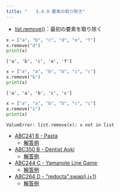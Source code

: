 ```yaml
---
title: "　　5.4.9 要素の取り除き"
---
```


* [list.remove()](https://docs.python.org/ja/3/library/stdtypes.html#mutable-sequence-types)：最初の要素を取り除く

```python:サンプルコード：sample_357.py
x = ["a", "b", "c", "d", "e", "f"]
x.remove("d")
print(x)
```

```text:実行結果
['a', 'b', 'c', 'e', 'f']
```

```python:サンプルコード：sample_358.py
x = ["a", "a", "b", "b", "c", "c"]
x.remove("b")
print(x)
```

```text:実行結果
['a', 'a', 'b', 'c', 'c']
```

```python:サンプルコード：sample_359.py
x = ["a", "a", "b", "b", "c", "c"]
x.remove("z")
print(x)
```

```text:実行結果
ValueError: list.remove(x): x not in list
```

- [ABC241 B - Pasta](https://atcoder.jp/contests/abc241/tasks/abc241_b)
    - [解答例](https://atcoder.jp/contests/abc241/submissions/29729263)
- [ABC350 B - Dentist Aoki](https://atcoder.jp/contests/abc350/tasks/abc350_b)
    - [解答例](https://atcoder.jp/contests/abc350/submissions/52692228)
- [ABC244 C - Yamanote Line Game](https://atcoder.jp/contests/abc244/tasks/abc244_c)
    - [解答例](https://atcoder.jp/contests/abc244/submissions/30369704)
- [ABC264 D - "redocta".swap(i,i+1)](https://atcoder.jp/contests/abc264/tasks/abc264_d)
    - [解答例](https://atcoder.jp/contests/abc264/submissions/34194529)